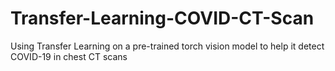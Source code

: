 # Transfer-Learning-COVID-CT-Scan
Using Transfer Learning on a pre-trained torch vision model to help it detect COVID-19 in chest CT scans
